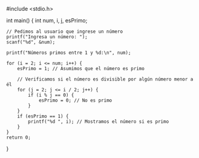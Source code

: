 #include <stdio.h>

int main() {
	int num, i, j, esPrimo;
	
	// Pedimos al usuario que ingrese un número
	printf("Ingresa un número: ");
	scanf("%d", &num);
	
	printf("Números primos entre 1 y %d:\n", num);
	
	for (i = 2; i <= num; i++) {
		esPrimo = 1; // Asumimos que el número es primo
		
		// Verificamos si el número es divisible por algún número menor a él
		for (j = 2; j <= i / 2; j++) {
			if (i % j == 0) {
				esPrimo = 0; // No es primo
			}
		}
		if (esPrimo == 1) {
			printf("%d ", i); // Mostramos el número si es primo
		}
	}
	return 0;
}
